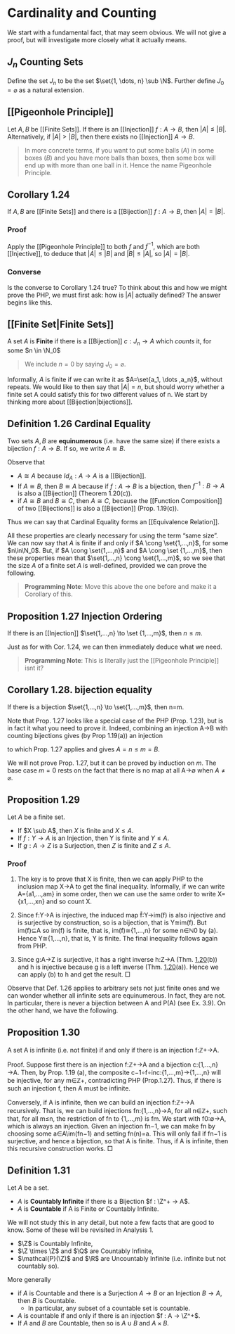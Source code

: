 # Cardinality and Counting

We start with a fundamental fact, that may seem obvious. We will not give a proof, but will investigate more closely what it actually means.

## $J_n$ Counting Sets

Define the set $J_n$ to be the set $\set{1, \dots, n} \sub \N$. Further define $J_0 = \varnothing$ as a natural extension.

## [[Pigeonhole Principle]]

Let $A, B$ be [[Finite Sets]]. If there is an [[Injection]] $f:A \to B$, then $|A| \le |B|$. Alternatively, if $|A| > |B|$, then there exists no [[Injection]] $A \to B$.

> In more concrete terms, if you want to put some balls ($A$) in some boxes ($B$) and you have more balls than boxes, then some box will end up with more than one ball in it. Hence the name Pigeonhole Principle.

## Corollary 1.24

If $A, B$ are [[Finite Sets]] and there is a [[Bijection]] $f : A \to B$, then $|A| = |B|$.

### Proof

Apply the [[Pigeonhole Principle]] to both $f$ and $f^{−1}$, which are both [[Injective]], to deduce that $|A| \le |B|$ and $|B| \le |A|$, so $|A| = |B|$.

### Converse
Is the converse to Corollary 1.24 true? To think about this and how we might prove the PHP, we must first ask: how is $|A|$ actually defined? The answer begins like this.

## [[Finite Set|Finite Sets]]

A set $A$ is **Finite** if there is a [[Bijection]] $c : J_n \to A$ which *counts* it, for some $n \in \N_0$

> We include $n=0$ by saying $J_0 = \varnothing$.

Informally, $A$ is finite if we can write it as $A=\set{a_1, \dots ,a_n}$, without repeats. We would like to then say that $|A| = n$, but should worry whether a finite set A could satisfy this for two different values of n. We start by thinking more about [[Bijection|bijections]].

## Definition 1.26 Cardinal Equality

Two sets $A, B$ are **equinumerous** (i.e. have the same size) if there exists a bijection $f : A \to B$. If so, we write $A \cong B$.

Observe that

- $A \cong A$ because $Id_A : A \to A$ is a [[Bijection]].
- If $A \cong B$, then $B \cong A$ because if $f:A→B$ is a bijection, then $f^{−1} : B \to A$ is also a [[Bijection]] (Theorem 1.20(c)).
- if $A \cong B$ and $B \cong C$, then $A \cong C$, because the [[Function Composition]] of two [[Bijections]] is also a [[Bijection]] (Prop. 1.19(c)).

Thus we can say that Cardinal Equality forms an [[Equivalence Relation]].

All these properties are clearly necessary for using the term “same size”. We can now say that $A$ is finite if and only if $A \cong \set{1,…,n}$, for some $n\in\N_0$. But, if $A \cong \set{1,…,n}$ and $A \cong \set {1,…,m}$, then these properties mean that $\set{1,…,n} \cong \set{1,…,m}$, so we see that the size $A$ of a finite set $A$ is well-defined, provided we can prove the following.

> **Programming Note**: Move this above the one before and make it a Corollary of this.

## Proposition 1.27 Injection Ordering

If there is an [[Injection]] $\set{1,…,n} \to \set {1,…,m}$, then $n≤m$.

Just as for with Cor. 1.24, we can then immediately deduce what we need.

> **Programming Note**: This is literally just the [[Pigeonhole Principle]] isnt it?

## Corollary 1.28. bijection equality

If there is a bijection $\set{1,…,n} \to \set{1,…,m}$, then n\=m.

Note that Prop. 1.27 looks like a special case of the PHP (Prop. 1.23), but is in fact it what you need to prove it. Indeed, combining an injection A→B with counting bijections gives (by Prop 1.19(a)) an injection

to which Prop. 1.27 applies and gives $A = n \le m = B$.

We will not prove Prop. 1.27, but it can be proved by induction on $m$. The base case $m = 0$ rests on the fact that there is no map at all A→∅ when $A \ne \varnothing$.

## Proposition 1.29

Let $A$ be a finite set.

- If $X \sub A$, then $X$ is finite and $X \le A$.
- If $f : Y \to A$ is an Injection, then Y is finite and $Y \le A$.
- If $g : A \to Z$ is a Surjection, then $Z$ is finite and $Z \le A$.

### Proof

1. The key is to prove that X is finite, then we can apply PHP to the inclusion map X→A to get the final inequality. Informally, if we can write A\={a1,…,am} in some order, then we can use the same order to write X\={x1,…,xn} and so count X.

2. Since f:Y→A is injective, the induced map f̃:Y→im(f) is also injective and is surjective by construction, so is a bijection, that is Y≅im(f). But im(f)⊆A so im(f) is finite, that is, im(f)≅{1,…,n} for some n∈ℕ0 by (a). Hence Y≅{1,…,n}, that is, Y is finite. The final inequality follows again from PHP.

3. Since g:A→Z is surjective, it has a right inverse h:Z→A (Thm. [1.20](http://localhost:5000/moodle.bath.ac.uk/pluginfile.php/1625344/mod_resource/content/13/MA10209-notes/MA10209-webse1#x5-6012r20)(b)) and h is injective because g is a left inverse (Thm. [1.20](http://localhost:5000/moodle.bath.ac.uk/pluginfile.php/1625344/mod_resource/content/13/MA10209-notes/MA10209-webse1#x5-6012r20)(a)). Hence we can apply (b) to h and get the result. □

Observe that Def. 1.26 applies to arbitrary sets not just finite ones and we can wonder whether all infinite sets are equinumerous. In fact, they are not. In particular, there is never a bijection between A and P(A) (see Ex. 3.9). On the other hand, we have the following.

## Proposition 1.30

A set A is infinite (i.e. not finite) if and only if there is an injection f:ℤ+→A.

Proof. Suppose first there is an injection f:ℤ+→A and a bijection c:{1,…,n}→A. Then, by Prop. 1.19 (a), the composite c−1∘f∘inc:{1,…,m}→{1,…,n} will be injective, for any m∈ℤ+, contradicting PHP (Prop.1.27). Thus, if there is such an injection f, then A must be infinite.

Conversely, if A is infinite, then we can build an injection f:ℤ+→A recursively. That is, we can build injections fn:{1,…,n}→A, for all n∈ℤ+, such that, for all m≤n, the restriction of fn to {1,…,m} is fm. We start with f0:∅→A, which is always an injection. Given an injection fn−1, we can make fn by choosing some a∈A\\im(fn−1) and setting fn(n)\=a. This will only fail if fn−1 is surjective, and hence a bijection, so that A is finite. Thus, if A is infinite, then this recursive construction works. □

## Definition 1.31

Let $A$ be a set.

- $A$ is **Countably Infinite** if there is a Bijection $f : \Z^+ → A$.
- $A$ is **Countable** if A is Finite or Countably Infinite.

We will not study this in any detail, but note a few facts that are good to know. Some of these will be revisited in Analysis 1.

- $\Z$ is Countably Infinite,
- $\Z \times \Z$ and $\Q$ are Countably Infinite,
- $\mathcal{P}(\Z)$ and $\R$ are Uncountably Infinite (i.e. infinite but not countably so).

More generally

- if $A$ is Countable and there is a Surjection $A \to B$ or an Injection $B \to A$, then $B$ is Countable.
	- In particular, any subset of a countable set is countable.
 - $A$ is countable if and only if there is an injection $f : A → \Z^+$.
- If $A$ and $B$ are Countable, then so is $A ∪ B$ and $A×B$.
